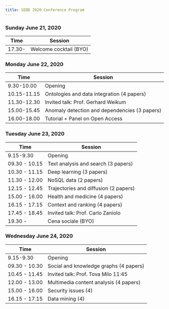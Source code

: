 ```yaml
---
title: SEBD 2020 Conference Program
---
```


### Sunday June 21, 2020

| Time   | Session                 |
| ------ | ----------------------- |
| 17.30- | Welcome cocktail (BYO)  |

### Monday June 22, 2020

| Time          | Session       |
| ------------- | ------------- |
| 9.30-10.00    | Opening       |
| 10.15-11.15   | Ontologies and data integration (4 papers)     |
| 11.30-12.30   | Invited talk: Prof. Gerhard Weikum   |
| 15.00-15.45	  | Anomaly detection and dependencies (3 papers) |
| 16.00-18.00	  | Tutorial + Panel on Open Access	|


### Tuesday June 23, 2020

| Time          | Session       |
| ------------- | ------------- |
| 9.15-9.30    | Opening       |
| 09.30 - 10.15	|Text analysis and search (3 papers)	|
| 10.30	-	11.15 |Deep learning (3 papers) |
| 11.30	- 12.00 |NoSQL data (2 papers) |
| 12.15	- 12.45 |Trajectories and diffusion (2 papers)	|
| 15.00 - 16.00 | Health and medicine (4 papers)	|
| 16.15 - 17.15 | 	Context and ranking (4 papers)	|
| 17.45 - 18.45 | 	Invited talk: Prof. Carlo Zaniolo	|
| 19.30 -  | 	Cena sociale (BYO) |


### Wednesday June 24, 2020

| Time          | Session       |
| ------------- | ------------- |
| 9.15-9.30    | Opening       |
| 09.30 - 10.30 | 	Social and knowledge graphs (4 papers) |
| 10.45 - 11.45 | 	Invited talk: Prof. Tova Milo	11:45 | 
| 12.00 - 13.00 | 	Multimedia content analysis (4 papers) |
| 15.00 - 16.00 | 	Security issues (4) |
| 16.15 - 17.15 | 	Data mining (4) |


